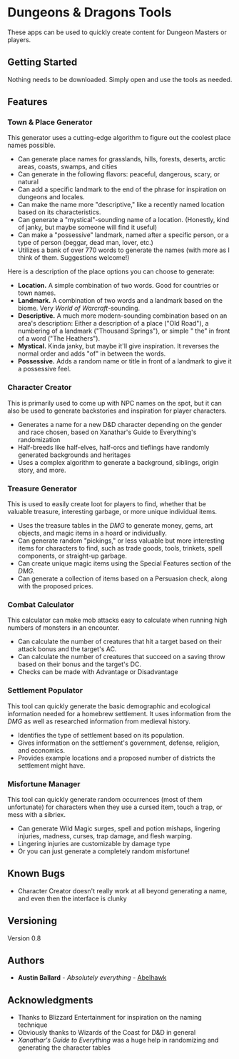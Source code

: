# Dungeons & Dragons Tools

These apps can be used to quickly create content for Dungeon Masters or players.

## Getting Started

Nothing needs to be downloaded. Simply open and use the tools as needed.

## Features

### Town & Place Generator

This generator uses a cutting-edge algorithm to figure out the coolest place names possible.

* Can generate place names for grasslands, hills, forests, deserts, arctic areas, coasts, swamps,
  and cities
* Can generate in the following flavors: peaceful, dangerous, scary, or natural
* Can add a specific landmark to the end of the phrase for inspiration on dungeons and locales.
* Can make the name more "descriptive," like a recently named location based on its characteristics.
* Can generate a "mystical"-sounding name of a location. (Honestly, kind of janky, but maybe someone
  will find it useful)
* Can make a "possessive" landmark, named after a specific person, or a type of person (beggar, dead
  man, lover, etc.)
* Utilizes a bank of over 770 words to generate the names (with more as I think of them. Suggestions
  welcome!)

Here is a description of the place options you can choose to generate:

* **Location.** A simple combination of two words. Good for countries or town names.
* **Landmark.** A combination of two words and a landmark based on the biome. Very *World of
  Warcraft*-sounding.
* **Descriptive.** A much more modern-sounding combination based on an area's description: Either a
  description of a place ("Old Road"), a numbering of a landmark ("Thousand Springs"), or simple "
  the" in front of a word ("The Heathers").
* **Mystical.** Kinda janky, but maybe it'll give inspiration. It reverses the normal order and
  adds "of" in between the words.
* **Possessive.** Adds a random name or title in front of a landmark to give it a possessive feel.

### Character Creator

This is primarily used to come up with NPC names on the spot, but it can also be used to generate
backstories and inspiration for player characters.

* Generates a name for a new D&D character depending on the gender and race chosen, based on
  Xanathar's Guide to Everything's randomization
* Half-breeds like half-elves, half-orcs and tieflings have randomly generated backgrounds and
  heritages
* Uses a complex algorithm to generate a background, siblings, origin story, and more.

### Treasure Generator

This is used to easily create loot for players to find, whether that be valuable treasure,
interesting garbage, or more unique individual items.

* Uses the treasure tables in the *DMG* to generate money, gems, art objects, and magic items in a
  hoard or individually.
* Can generate random "pickings," or less valuable but more interesting items for characters to
  find, such as trade goods, tools, trinkets, spell components, or straight-up garbage.
* Can create unique magic items using the Special Features section of the *DMG.*
* Can generate a collection of items based on a Persuasion check, along with the proposed prices.

### Combat Calculator

This calculator can make mob attacks easy to calculate when running high numbers of monsters in an
encounter.

* Can calculate the number of creatures that hit a target based on their attack bonus and the
  target's AC.
* Can calculate the number of creatures that succeed on a saving throw based on their bonus and the
  target's DC.
* Checks can be made with Advantage or Disadvantage

### Settlement Populator

This tool can quickly generate the basic demographic and ecological information needed for a
homebrew settlement. It uses information from the *DMG* as well as researched information from
medieval history.

* Identifies the type of settlement based on its population.
* Gives information on the settlement's government, defense, religion, and economics.
* Provides example locations and a proposed number of districts the settlement might have.

### Misfortune Manager

This tool can quickly generate random occurrences (most of them unfortunate) for characters when
they use a cursed item, touch a trap, or mess with a sibriex.

* Can generate Wild Magic surges, spell and potion mishaps, lingering injuries, madness, curses,
  trap damage, and flesh warping.
* Lingering injuries are customizable by damage type
* Or you can just generate a completely random misfortune!

## Known Bugs

* Character Creator doesn't really work at all beyond generating a name, and even then the interface
  is clunky

## Versioning

Version 0.8

## Authors

* **Austin Ballard** - *Absolutely everything* - [Abelhawk](https://github.com/Abelhawk)

## Acknowledgments

* Thanks to Blizzard Entertainment for inspiration on the naming technique
* Obviously thanks to Wizards of the Coast for D&D in general
* *Xanathar's Guide to Everything* was a huge help in randomizing and generating the character
  tables